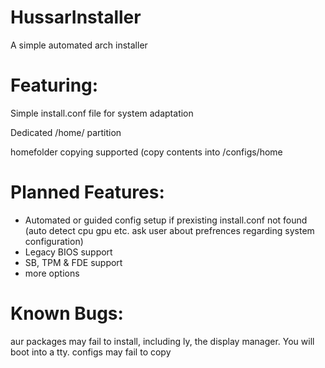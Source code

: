 #  HussarInstaller
A simple automated arch installer

# Featuring:

Simple install.conf file for system adaptation

Dedicated /home/ partition

homefolder copying supported (copy contents into /configs/home

# Planned Features:
- Automated or guided config setup if prexisting install.conf not found (auto detect cpu gpu etc. ask user about prefrences regarding system configuration)
- Legacy BIOS support
- SB, TPM & FDE support
- more options

# Known Bugs:
aur packages may fail to install, including ly, the display manager. You will boot into a tty.
configs may fail to copy
